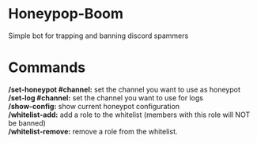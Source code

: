 # Honeypop-Boom
Simple bot for trapping and banning discord spammers

# Commands
**/set-honeypot #channel:** set the channel you want to use as honeypot  
**/set-log #channel:** set the channel you want to use for logs  
**/show-config:** show current honeypot configuration  
**/whitelist-add:** add a role to the whitelist (members with this role will NOT be banned)  
**/whitelist-remove:** remove a role from the whitelist.  
